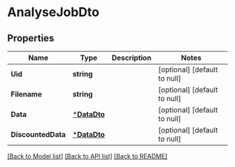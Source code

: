 # AnalyseJobDto

## Properties
Name | Type | Description | Notes
------------ | ------------- | ------------- | -------------
**Uid** | **string** |  | [optional] [default to null]
**Filename** | **string** |  | [optional] [default to null]
**Data** | [***DataDto**](DataDto.md) |  | [optional] [default to null]
**DiscountedData** | [***DataDto**](DataDto.md) |  | [optional] [default to null]

[[Back to Model list]](../README.md#documentation-for-models) [[Back to API list]](../README.md#documentation-for-api-endpoints) [[Back to README]](../README.md)


